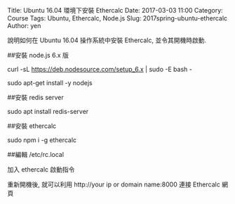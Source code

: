 Title: Ubuntu 16.04 環境下安裝 Ethercalc
Date: 2017-03-03 11:00
Category: Course
Tags: Ubuntu, Ethercalc, Node.js
Slug: 2017spring-ubuntu-ethercalc
Author: yen

說明如何在 Ubuntu 16.04 操作系統中安裝 Ethercalc, 並令其開機時啟動.

<!-- PELICAN_END_SUMMARY -->

##安裝 node.js 6.x 版

curl -sL https://deb.nodesource.com/setup_6.x | sudo -E bash -

sudo apt-get install -y nodejs

##安裝 redis server

sudo apt install redis-server

##安裝 ethercalc

sudo npm i -g ethercalc

##編輯 /etc/rc.local

加入 ethercalc 啟動指令

重新開機後, 就可以利用 http://your ip or domain name:8000 連接 Ethercalc 網頁